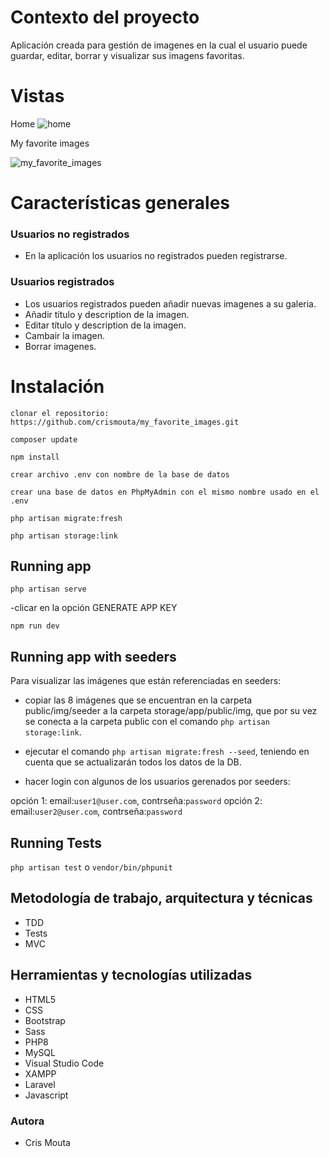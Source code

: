# Contexto del proyecto
Aplicación creada para gestión de imagenes en la cual el usuario puede guardar, editar, borrar y visualizar sus imagens favoritas. 

# Vistas
Home
![home](https://user-images.githubusercontent.com/82060703/218305364-3f119c05-b269-4ca5-b0a4-bbe82685fb97.jpg)

My favorite images

![my_favorite_images](https://user-images.githubusercontent.com/82060703/218305310-5cfb0764-1681-4e86-9902-39bc76893a1a.png)


# Características generales

### Usuarios no registrados

-  En la aplicación los usuarios no registrados pueden registrarse.

### Usuarios registrados

-  Los usuarios registrados pueden añadir nuevas imagenes a su galeria.
-  Añadir título y description de la imagen.
-  Editar título y description de la imagen.
-  Cambair la imagen.
-  Borrar imagenes.


# Instalación


`clonar el repositorio: https://github.com/crismouta/my_favorite_images.git`

`composer update`

`npm install`

`crear archivo .env con nombre de la base de datos`

`crear una base de datos en PhpMyAdmin con el mismo nombre usado en el .env`

`php artisan migrate:fresh`

`php artisan storage:link`


## Running app

`php artisan serve`

-clicar en la opción GENERATE APP KEY

`npm run dev`

## Running app with seeders

Para visualizar las imágenes que están referenciadas en seeders:

- copiar las 8 imágenes que se encuentran en la carpeta public/img/seeder a la carpeta storage/app/public/img, que por su vez se conecta a la carpeta public con el comando `php artisan storage:link`.

- ejecutar el comando `php artisan migrate:fresh --seed`, teniendo en cuenta que se actualizarán todos los datos de la DB.

- hacer login con algunos de los usuarios gerenados por seeders:
 
 opción 1: email:`user1@user.com`, contrseña:`password`
 opción 2: email:`user2@user.com`, contrseña:`password`


## Running Tests

`php artisan test` o `vendor/bin/phpunit`

## Metodología de trabajo, arquitectura y técnicas

-   TDD
-   Tests
-   MVC


## Herramientas y tecnologías utilizadas
- HTML5
- CSS
- Bootstrap
- Sass
- PHP8
- MySQL
- Visual Studio Code
- XAMPP
- Laravel
- Javascript


### Autora

-   Cris Mouta
